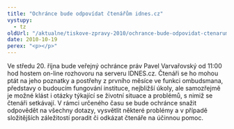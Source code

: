 ```yaml
---
title: "Ochránce bude odpovídat čtenářům idnes.cz"
vystupy:
  - tz
oldUrl: "/aktualne/tiskove-zpravy-2010/ochrance-bude-odpovidat-ctenarum-idnescz"
date: 2010-10-19
perex: "<p></p>"
---
```


<!-- imported from the old website -->

Ve středu 20. října bude veřejný ochránce práv Pavel Varvařovský od 11:00 hod hostem on-line rozhovoru na serveru IDNES.cz. Čtenáři se ho mohou ptát na jeho poznatky a postřehy z prvního měsíce ve funkci ombudsmana, představy o budoucím fungování instituce, nejbližší úkoly, ale samozřejmě je možné klást i otázky týkající se životní situace a problémů, s nimiž se čtenáři setkávají. V rámci určeného času se bude ochránce snažit odpovědět na všechny dotazy, vysvětlit některé problémy a v případě složitějších záležitostí poradit či odkázat čtenáře na účinnou pomoc.
